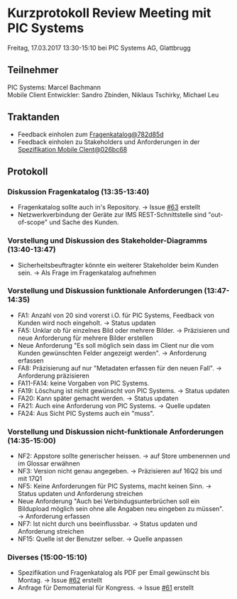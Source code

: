# Kurzprotokoll Review Meeting mit PIC Systems

Freitag, 17.03.2017 13:30-15:10 bei PIC Systems AG, Glattbrugg

## Teilnehmer
PIC Systems: Marcel Bachmann  
Mobile Client Entwickler: Sandro Zbinden, Niklaus Tschirky, Michael Leu

## Traktanden
- Feedback einholen zum [Fragenkatalog@782d85d](https://github.com/IMSmobile/app/blob/782d85d3ab4db55f1c2d2db6a96ef493f28da478/docs/questions.md)
- Feedback einholen zu Stakeholders und Anforderungen in der [Spezifikation Mobile Clent@026bc68](https://github.com/IMSmobile/app/blob/026bc682222978aa17ae8f9c45229582690e1175/docs/spec.md)

## Protokoll

### Diskussion Fragenkatalog (13:35-13:40)
- Fragenkatalog sollte auch in's Repository. → Issue [#63](https://github.com/IMSmobile/app/issues/63) erstellt
- Netzwerkverbindung der Geräte zur IMS REST-Schnittstelle sind "out-of-scope" und Sache des Kunden.

### Vorstellung und Diskussion des Stakeholder-Diagramms (13:40-13:47)
- Sicherheitsbeuftragter könnte ein weiterer Stakeholder beim Kunden sein. → Als Frage im Fragenkatalog aufnehmen

### Vorstellung und Diskussion funktionale Anforderungen (13:47-14:35)
- FA1: Anzahl von 20 sind vorerst i.O. für PIC Systems, Feedback von Kunden wird noch eingeholt. → Status updaten
- FA5: Unklar ob für einzelnes Bild oder mehrere Bilder. → Präzisieren und neue Anforderung für mehrere Bilder erstellen
- Neue Anforderung "Es soll möglich sein dass im Client nur die vom Kunden gewünschten Felder angezeigt werden". → Anforderung erfassen
- FA8: Präzisierung auf nur "Metadaten erfassen für den neuen Fall". → Anforderung präzisieren
- FA11-FA14: keine Vorgaben von PIC Systems.
- FA19: Löschung ist nicht gewünscht von PIC Systems. → Status updaten
- FA20: Kann später gemacht werden. → Status updaten
- FA21: Auch eine Anforderung von PIC Systems. → Quelle updaten
- FA24: Aus Sicht PIC Systems auch ein "muss".

### Vorstellung und Diskussion nicht-funktionale Anforderungen (14:35-15:00)
- NF2: Appstore sollte generischer heissen. → auf Store umbenennen und im Glossar erwähnen
- NF3: Version nicht genau angegeben. → Präzisieren auf 16Q2 bis und mit 17Q1
- NF5: Keine Anforderungen für PIC Systems, macht keinen Sinn. → Status updaten und Anforderung streichen
- Neue Anforderung "Auch bei Verbindugsunterbrüchen soll ein Bildupload möglich sein ohne alle Angaben neu eingeben zu müssen". → Anforderung erfassen
- NF7: Ist nicht durch uns beeinflussbar. → Status updaten und Anforderung streichen
- NF15: Quelle ist der Benutzer selber. → Quelle anpassen

### Diverses (15:00-15:10)
- Spezifikation und Fragenkatalog als PDF per Email gewünscht bis Montag. → Issue [#62](https://github.com/IMSmobile/app/issues/62) erstellt
- Anfrage für Demomaterial für Kongress. → Issue [#61](https://github.com/IMSmobile/app/issues/61) erstellt
